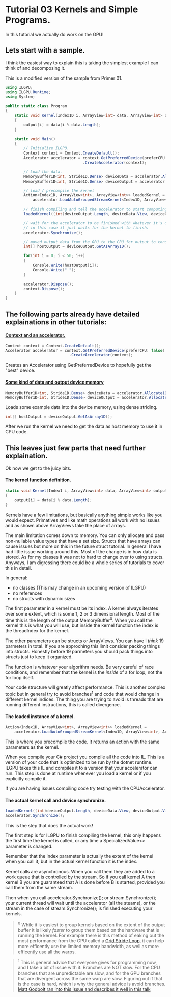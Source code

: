 ﻿# Tutorial 03 Kernels and Simple Programs.
In this tutorial we actually do work on the GPU! 

## Lets start with a sample.
I think the easiest way to explain this is taking the simplest example I can think of and decomposing it. 

This is a modified version of the sample from Primer 01.
```C#
using ILGPU;
using ILGPU.Runtime;
using System;

public static class Program
{
    static void Kernel(Index1D i, ArrayView<int> data, ArrayView<int> output)
    {
        output[i] = data[i % data.Length];
    }

    static void Main()
    {
        // Initialize ILGPU.
        Context context = Context.CreateDefault();
        Accelerator accelerator = context.GetPreferredDevice(preferCPU: false)
                                  .CreateAccelerator(context);

        // Load the data.
        MemoryBuffer1D<int, Stride1D.Dense> deviceData = accelerator.Allocate1D(new int[] { 0, 1, 2, 3, 4, 5, 6, 7, 8, 9 });
        MemoryBuffer1D<int, Stride1D.Dense> deviceOutput = accelerator.Allocate1D<int>(10_000);

        // load / precompile the kernel
        Action<Index1D, ArrayView<int>, ArrayView<int>> loadedKernel = 
            accelerator.LoadAutoGroupedStreamKernel<Index1D, ArrayView<int>, ArrayView<int>>(Kernel);

        // finish compiling and tell the accelerator to start computing the kernel
        loadedKernel((int)deviceOutput.Length, deviceData.View, deviceOutput.View);

        // wait for the accelerator to be finished with whatever it's doing
        // in this case it just waits for the kernel to finish.
        accelerator.Synchronize();

        // moved output data from the GPU to the CPU for output to console
        int[] hostOutput = deviceOutput.GetAsArray1D();

        for(int i = 0; i < 50; i++)
        {
            Console.Write(hostOutput[i]);
            Console.Write(" ");
        }

        accelerator.Dispose();
        context.Dispose();
    }
}
```

## The following parts already have detailed explainations in other tutorials:

#### [Context and an accelerator.](Tutorial_01.md)
```C#
Context context = Context.CreateDefault();
Accelerator accelerator = context.GetPreferredDevice(preferCPU: false)
                            .CreateAccelerator(context);
```
Creates an Accelerator using GetPreferredDevice to hopefully get the "best" device.

#### [Some kind of data and output device memory](Tutorial_02.md)
```C#
MemoryBuffer1D<int, Stride1D.Dense> deviceData = accelerator.Allocate1D(new int[] { 0, 1, 2, 4, 5, 6, 7, 8, 9 });
MemoryBuffer1D<int, Stride1D.Dense> deviceOutput = accelerator.Allocate1D<int>(10_000);
```

Loads some example data into the device memory, using dense striding.

```C#
int[] hostOutput = deviceOutput.GetAsArray1D();
```

After we run the kernel we need to get the data as host memory to use it in CPU code.

## This leaves just few parts that need further explaination.
Ok now we get to the juicy bits.

#### The kernel function definition.
```C#
static void Kernel(Index1 i, ArrayView<int> data, ArrayView<int> output)
{
    output[i] = data[i % data.Length];
}
```
Kernels have a few limitations, but basically anything simple works like you would expect.
Primatives and like math operations all work with no issues and as shown above ArrayViews 
take the place of arrays.

The main limitation comes down to memory. You can only allocate and pass non-nullable value 
types that have a set size. Structs that have arrays can cause issues but more on this in 
the future struct tutorial. In general I have had little issue working around this. Most 
of the change is in how data is stored. As for my classes it was not to hard to change 
over to using structs. Anyways, I am digressing there could be a whole series of tutorials
to cover this in detail.

In general:

* no classes (This may change in an upcoming version of ILGPU)
* no references
* no structs with dynamic sizes

The first parameter in a kernel must be its index. A kernel always iterates over some extent, which
is some 1, 2 or 3 dimensional length. Most of the time this is the length of the output MemoryBuffer<sup>0</sup>.
When you call the kernel this is what you will use, but inside the kernel function the index is the 
threadIndex for the kernel.

The other parameters can be structs or ArrayViews. You can have I *think* 19 parmeters in total. If you 
are approching this limit consider packing things into structs. Honestly before 19 parmeters you should pack things
into structs just to keep it organized. 

The function is whatever your algorithm needs. Be very careful of race conditions, and remember that the kernel is the *inside* of a for loop,
not the for loop itself.

Your code structure will greatly affect performance. This is another complex topic but in general 
try to avoid branches<sup>1</sup> and code that would change in different kernel indices. The thing you are trying 
to avoid is threads that are running different instructions, this is called divergence.

#### The loaded instance of a kernel.
```C#
Action<Index1D, ArrayView<int>, ArrayView<int>> loadedKernel = 
    accelerator.LoadAutoGroupedStreamKernel<Index1D, ArrayView<int>, ArrayView<int>>(Kernel);
```
This is where you precompile the code. It returns an action with the same parameters as the kernel. 

When you compile your C# project you compile all the code into IL. This is a version of your code
that is optimized to be run by the dotnet runtime. ILGPU takes this IL and compiles it to a version
that your accelerator can run. This step is done at runtime whenever you load a kernel or if you 
explicitly compile it.

If you are having issues compiling code try testing with the CPUAccelerator.

#### The actual kernel call and device synchronize.
```C#
loadedKernel((int)deviceOutput.Length, deviceData.View, deviceOutput.View);
accelerator.Synchronize();
```
This is the step that does the actual work! 

The first step is for ILGPU to finish compiling the kernel, this only happens the first time
the kernel is called, or any time a SpecializedValue<> parameter is changed.

Remember that the index parameter is actually the extent of the kernel when you call it,
but in the actual kernel function it is the index.

Kernel calls are asynchronous. When you call them they are added to a work queue that is controlled by the stream.
So if you call kernel A then kernel B you are guaranteed that A is done before B is started, provided you call them
from the same stream. 

Then when you call accelerator.Synchronize(); or stream.Synchronize(); your current thread will wait until
the accelerator (all the steams), or the stream in the case of stream.Synchronize(); is finished executing your kernels.

> <sup>0</sup>
> While it is easiest to group kernels based on the extent of the output buffer
> it is likely *faster* to group them based on the hardware that is running the kernel.
> For example there is this method of eaking out the most performance from the GPU called a 
> [Grid Stride Loop](https://developer.nvidia.com/blog/cuda-pro-tip-write-flexible-kernels-grid-stride-loops/),
> it can help more efficently use the limited memory bandwidth, as well as more efficently use all the warps.

> <sup>1</sup>
> This is general advice that everyone gives for programming now, and I take a bit of issue with it. Branches are NOT slow.
> For the CPU branches that are unpredictable are slow, and for the GPU branches that are divergent across the same warp are slow.
> Figuring out if that is the case is hard, which is why the general advice is avoid branches. [Matt Godbolt ran into this issue and describes it well in this talk](https://youtu.be/HG6c4Kwbv4I?t=2532)